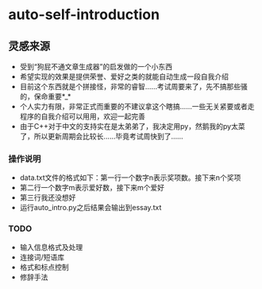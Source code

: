 # auto-self-introduction

## 灵感来源
+ 受到“狗屁不通文章生成器”的启发做的一个小东西
+ 希望实现的效果是提供荣誉、爱好之类的就能自动生成一段自我介绍
+ 目前这个东西就是个拼接怪，非常的睿智……考试周要来了，先不搞那些骚的，保命重要\*\_\*
+ 个人实力有限，非常正式而重要的不建议拿这个瞎搞……一些无关紧要或者走程序的自我介绍可以用用，欢迎一起完善
+ 由于C++对于中文的支持实在是太弟弟了，我决定用py，然鹅我的py太菜了，所以更新周期会比较长……毕竟考试周快到了……

### 操作说明
+ data.txt文件的格式如下：第一行一个数字n表示奖项数。接下来n个奖项
+ 第二行一个数字m表示爱好数，接下来m个爱好
+ 第三行我还没想好
+ 运行auto\_intro.py之后结果会输出到essay.txt

### TODO
+ 输入信息格式及处理
+ 连接词/短语库
+ 格式和标点控制
+ 修辞手法
